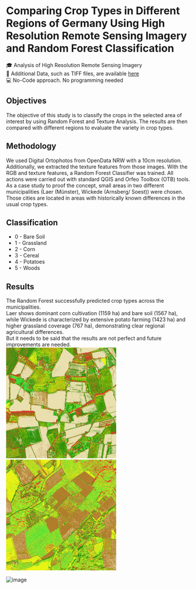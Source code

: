 # Comparing Crop Types in Different Regions of Germany Using High Resolution Remote Sensing Imagery and Random Forest Classification

:mortar_board: Analysis of High Resolution Remote Sensing Imagery  
:floppy_disk: Additional Data, such as TIFF files, are available [here](https://uni-muenster.sciebo.de/s/mKADGoJgLWD2fpi)  
:computer: No-Code approach. No programming needed

## Objectives

The objective of this study is to classify the crops in the selected area of interest by using Random Forest and Texture Analysis. The results are then compared with different regions to evaluate the variety in crop types.

## Methodology

We used Digital Ortophotos from OpenData NRW with a 10cm resolution. Additionally, we extracted the texture features from those images.
With the RGB and texture features, a Random Forest Classifier was trained.
All actions were carried out with standard QGIS and Orfeo Toolbox (OTB) tools.
As a case study to proof the concept, small areas in two different municipalities (Laer (Münster), Wickede (Arnsberg/ Soest)) were chosen.
Those cities are located in areas with historically known differences in the usual crop types.

## Classification

* 0 - Bare Soil
* 1 - Grassland
* 2 - Corn
* 3 - Cereal
* 4 - Potatoes
* 5 - Woods

## Results

The Random Forest successfully predicted crop types across the municipalities.  
Laer shows dominant corn cultivation (1159 ha) and bare soil (1567 ha), while Wickede is characterized by extensive potato farming (1423 ha) and higher grassland coverage (767 ha), demonstrating clear regional agricultural differences.  
But it needs to be said that the results are not perfect and future improvements are needed.  
<img src="https://github.com/tlehman1/AOHRSI_CropDetechtion/blob/main/poster/graphs/textureAndColour2x2laer.png" style="width: 300px;"/>
<img src="https://github.com/tlehman1/AOHRSI_CropDetechtion/blob/main/poster/graphs/textureAndColour2x2wickede.png" style="width: 300px;"/>

<img width="669" height="948" alt="image" src="https://github.com/user-attachments/assets/41376f1c-8c6a-4945-b0f9-6a87e614c02c" />
